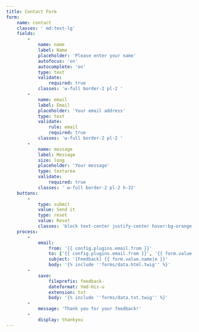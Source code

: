 ```yaml
---
title: Contact Form
form:
    name: contact
    classes: ' md:text-lg'
    fields:
        -
            name: name
            label: Name
            placeholder: 'Please enter your name'
            autofocus: 'on'
            autocomplete: 'on'
            type: text
            validate:
                required: true
            classes: 'w-full border-2 pl-2 '
        -
            name: email
            label: Email
            placeholder: 'Your email address'
            type: text
            validate:
                rule: email
                required: true
            classes: 'w-full border-2 pl-2 '
        -
            name: message
            label: Message
            size: long
            placeholder: 'Your message'
            type: textarea
            validate:
                required: true
            classes: ' w-full border-2 pl-2 h-32'
    buttons:
        -
            type: submit
            value: Send it
            type: reset
            value: Reset
            classes: 'block text-center justify-center hover:bg-orange-200 text-orange-800 font-semibold hover:text-blue-700 py-2 w-1/4 m-auto border border-blue-700 hover:border-transparent rounded'
    process:
        -
            email:
                from: '{{ config.plugins.email.from }}'
                to: ['{{ config.plugins.email.from }}', '{{ form.value.email }}']
                subject: '[Feedback] {{ form.value.name|e }}'
                body: '{% include ''forms/data.html.twig'' %}'
        -
            save:
                fileprefix: feedback-
                dateformat: Ymd-His-u
                extension: txt
                body: '{% include ''forms/data.txt.twig'' %}'
        -
            message: 'Thank you for your feedback!'
        -
            display: thankyou
---
```



